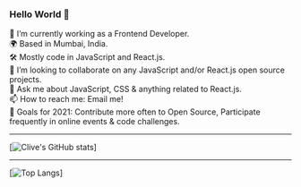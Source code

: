 ### Hello World 👋

🔭 I’m currently working as a Frontend Developer. <br />
🌍 Based in Mumbai, India. <br />
🛠 Mostly code in JavaScript and React.js. <br />
👯 I’m looking to collaborate on any JavaScript and/or React.js open source projects. <br />
💬 Ask me about JavaScript, CSS & anything related to React.js. <br />
📫 How to reach me: Email me! <br />
🥅 Goals for 2021: Contribute more often to Open Source, Participate frequently in online events & code challenges.

<hr />

[![Clive's GitHub stats](https://github-readme-stats.vercel.app/api?username=clivemchd&count_private=true&theme=radical)]

<hr />

[![Top Langs](https://github-readme-stats.vercel.app/api/top-langs/?username=anuraghazra&layout=compact&theme=radical)]

